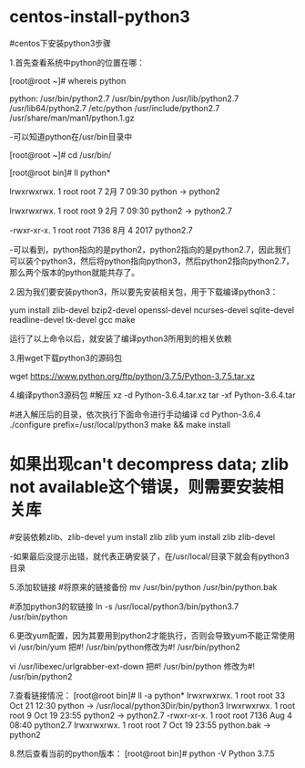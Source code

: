 # centos-install-python3
#centos下安装python3步骤

1.首先查看系统中python的位置在哪：

[root@root ~]# whereis python

 python: /usr/bin/python2.7 /usr/bin/python /usr/lib/python2.7 /usr/lib64/python2.7 /etc/python /usr/include/python2.7    /usr/share/man/man1/python.1.gz

-可以知道python在/usr/bin目录中

[root@root ~]# cd /usr/bin/

[root@root bin]# ll python*

lrwxrwxrwx. 1 root root    7 2月   7 09:30 python -> python2

lrwxrwxrwx. 1 root root    9 2月   7 09:30 python2 -> python2.7

-rwxr-xr-x. 1 root root 7136 8月   4 2017 python2.7

-可以看到，python指向的是python2，python2指向的是python2.7，因此我们可以装个python3，然后将python指向python3，然后python2指向python2.7，那么两个版本的python就能共存了。


2.因为我们要安装python3，所以要先安装相关包，用于下载编译python3：

yum install zlib-devel bzip2-devel openssl-devel ncurses-devel sqlite-devel readline-devel tk-devel gcc make

运行了以上命令以后，就安装了编译python3所用到的相关依赖


3.用wget下载python3的源码包

wget https://www.python.org/ftp/python/3.7.5/Python-3.7.5.tar.xz


4.编译python3源码包
#解压
xz -d Python-3.6.4.tar.xz
tar -xf Python-3.6.4.tar
 
#进入解压后的目录，依次执行下面命令进行手动编译
cd Python-3.6.4
./configure prefix=/usr/local/python3
make && make install
 
# 如果出现can't decompress data; zlib not available这个错误，则需要安装相关库
#安装依赖zlib、zlib-devel
yum install zlib zlib
yum install zlib zlib-devel

-如果最后没提示出错，就代表正确安装了，在/usr/local/目录下就会有python3目录


5.添加软链接
#将原来的链接备份
mv /usr/bin/python /usr/bin/python.bak
 
#添加python3的软链接
ln -s /usr/local/python3/bin/python3.7 /usr/bin/python


6.更改yum配置，因为其要用到python2才能执行，否则会导致yum不能正常使用
vi /usr/bin/yum
把#! /usr/bin/python修改为#! /usr/bin/python2
 
vi /usr/libexec/urlgrabber-ext-down
把#! /usr/bin/python 修改为#! /usr/bin/python2


7.查看链接情况：
[root@root bin]# ll -a python*
lrwxrwxrwx. 1 root root   33 Oct 21 12:30 python -> /usr/local/python3Dir/bin/python3
lrwxrwxrwx. 1 root root    9 Oct 19 23:55 python2 -> python2.7
-rwxr-xr-x. 1 root root 7136 Aug  4 08:40 python2.7
lrwxrwxrwx. 1 root root    7 Oct 19 23:55 python.bak -> python2


8.然后查看当前的python版本：
[root@root bin]# python -V
Python 3.7.5
